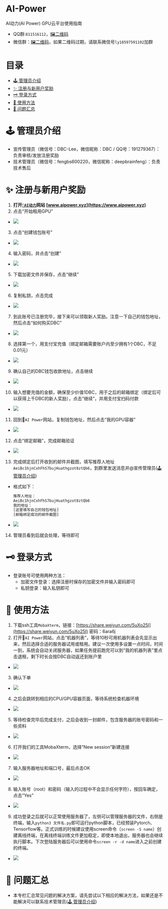# AI-Power
AI动力(AI Power) GPU云平台使用指南
- QQ群:`811516112`，[🖼二维码](resource/AI动力-GPU云平台群聊二维码.png)
- 微信群：[🖼二维码](resource/微信群.png)，如果二维码过期，请联系微信号`ly18597591102`加群

# 目录
- [🕹 管理员介绍](#-管理员介绍)
- [✨ 注册与新用户奖励](#-注册与新用户奖励)
- [🗝 登录方式](#-登录方式)
- [📃 使用方法](#-使用方法)
- [🐛 问题汇总](#-问题汇总)

# 🕹 管理员介绍
- 宣传管理员（微信号：DBC-Lee，微信昵称：DBC / QQ号：191279367）：负责审核/发放注册奖励
- 技术管理员（微信号：fengbs600220，微信昵称：deepbrainfeng）：负责技术售后

# ✨ 注册与新用户奖励
1. **打开[`🚀AI动力`](https://www.aipower.xyz)网站 [www.aipower.xyz](https://www.aipower.xyz)**
2. 点击“开始租用GPU”
- ![](resource/r1.png)
3. 点击“创建钱包账号”
- ![](resource/r2.png)
4. 输入密码，并点击“创建”
- ![](resource/r3.png)
5. 下载加密文件并保存，点击“继续”
- ![](resource/r4.png)
6. 复制私钥，点击完成
- ![](resource/r5.png)
7. 到此账号已注册完毕，接下来可以领取新人奖励。注意一下自己的钱包地址，然后点击“如何购买DBC”
- ![](resource/r7.png)
8. 选择第一个，用支付宝充值（绑定邮箱需要账户内至少拥有1个DBC，不足0.01元）
- ![](resource/r8.png)
9. 确认自己的DBC钱包收款地址，点击继续
- ![](resource/r9.png)
10. 输入想要充值的金额，确保至少价值1DBC，用于之后的邮箱绑定（绑定后可以获得上千DBC的新人奖励），点击“继续”，并用支付宝扫码付款
- ![](resource/r10.png)
11. 回到🚀`AI Power`网站，复制钱包地址，然后点击“我的GPU容器”
- ![](resource/r6.png)
12. 点击“绑定邮箱”，完成邮箱验证
- ![](resource/r12.png)
13. 完成绑定后打开收到的邮件并截图，填写推荐人地址`AeiBc1hjnCxhFhS7bujHuathgzot8ztQb6`，到群里发送消息并@宣传管理员([🕹 管理员介绍](#-管理员介绍))
- 格式如下：
  ```python
  推荐人地址：
  AeiBc1hjnCxhFhS7bujHuathgzot8ztQb6
  我的地址：
  [这里填写自己的钱包地址]
  [邮箱绑定成功的邮件截图]
  ```
- ![](resource/r13.png)
14. 管理员看到后就会处理，等待即可
# 🗝 登录方式
- 登录账号可使用两种方法：
  - 加密文件登录：选择注册时保存的加密文件并输入密码即可
  - 私钥登录：输入私钥即可
# 📃 使用方法
1. 下载ssh工具`MobaXterm`，链接：[https://share.weiyun.com/5uXo25l](https://share.weiyun.com/5uXo25l) 密码：6ara6j
2. 打开🚀`AI Power`网站，点击“机器列表”，等待10秒可用机器列表会先显示出来，然后选择合适的服务器试用或租用。建议一次使用多设置一点时间，时间一到，系统会自动关闭服务器，如果任务提前跑完可以到“我的机器列表”里点击退租，剩下时长会按DBC自动返还到账户里
- ![](resource/r14.png)
3. 确认下单
- ![](resource/r16.png)
4. 之后会跳转到相应的CPU/GPU容器页面，等待系统检查机器环境
- ![](resource/r22.png)
5. 等待检查完毕后完成支付，之后会收到一封邮件，包含服务器的账号密码和一些资料
- ![](resource/r16.png)
6. 打开我们的工具MobaXterm，选择“New session”新建连接
- ![](resource/r17.png)
7. 输入服务器地址和端口号，最后点击OK
- ![](resource/r18.png)
8. 输入账号（root）和密码（输入的过程中不会显示任何字符），按回车确定，点击“Yes”
- ![](resource/r19.png)
9. 成功登录之后就可以正常使用服务器了，左侧可以管理服务器的文件，右侧是终端，输入`python3 文件名.py`即可运行python脚本，已经预装Pytorch、Tensorflow等。正式训练的时候建议使用screen命令（`screen -S name`）创建离线终端，在离线终端训练文件更加稳定，即使本地退出，服务器也会继续执行脚本。下次登陆服务器后可以使用命令`screen -r -d name`进入之前创建的终端。
- ![](resource/r21.png)
# 🐛 问题汇总
- 本专栏汇总常见问题的解决方案，请先尝试以下相应的解决方法，如果还是不能解决可以联系技术管理员([🕹 管理员介绍](#-管理员介绍))
